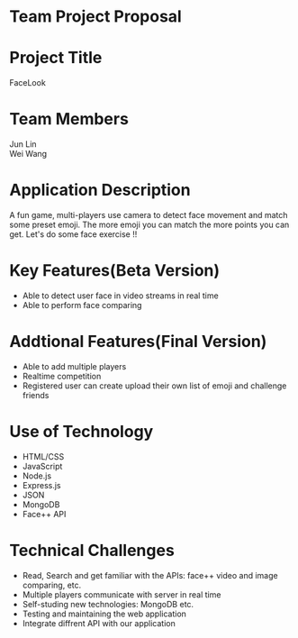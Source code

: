 # Team Project Proposal

# Project Title
FaceLook

# Team Members
Jun Lin <br />
Wei Wang<br />




# Application Description
A fun game, multi-players use camera to detect face movement and match some preset emoji. The more emoji you can match the more points you can get. Let's do some face exercise !!





# Key Features(Beta Version)

- Able to detect user face  in video streams in real time<br />
- Able to perform face comparing <br />






# Addtional Features(Final Version)
- Able to add multiple players<br />
- Realtime competition<br />
- Registered user can create upload their own list of emoji and challenge friends <br />




# Use of Technology

- HTML/CSS
- JavaScript
- Node.js
- Express.js
- JSON
- MongoDB
- Face++ API


# Technical Challenges

- Read, Search and get familiar with the APIs: face++ video and image comparing, etc.
- Multiple players communicate with server in real time
- Self-studing new technologies: MongoDB etc.
- Testing and maintaining the web application
- Integrate diffrent API with our application
